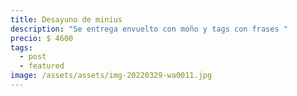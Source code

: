 ```yaml
---
title: Desayuno de minius
description: "Se entrega envuelto con moño y tags con frases "
precio: $ 4600
tags:
  - post
  - featured
image: /assets/assets/img-20220329-wa0011.jpg
---
```

